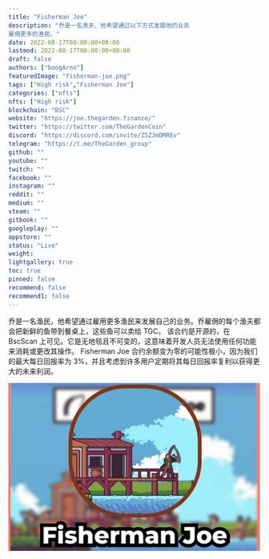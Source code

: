 ```yaml
---
title: "Fisherman Joe"
description: "乔是一名渔夫，他希望通过以下方式发展他的业务
雇佣更多的渔民。"
date: 2022-08-17T00:00:00+08:00
lastmod: 2022-08-17T00:00:00+08:00
draft: false
authors: ["boogArno"]
featuredImage: "fisherman-joe.png"
tags: ["High risk","Fisherman Joe"]
categories: ["nfts"]
nfts: ["High risk"]
blockchain: "BSC"
website: "https://joe.thegarden.finance/"
twitter: "https://twitter.com/TheGardenCoin"
discord: "https://discord.com/invite/Z5ZJmDMREv"
telegram: "https://t.me/TheGarden_group"
github: ""
youtube: ""
twitch: ""
facebook: ""
instagram: ""
reddit: ""
medium: ""
steam: ""
gitbook: ""
googleplay: ""
appstore: ""
status: "Live"
weight: 
lightgallery: true
toc: true
pinned: false
recommend: false
recommend1: false
---
```

乔是一名渔民，他希望通过雇用更多渔民来发展自己的业务。乔雇佣的每个渔夫都会把新鲜的鱼带到餐桌上，这些鱼可以卖给 TGC。
该合约是开源的，在 BscScan 上可见。它是无地毯且不可变的，这意味着开发人员无法使用任何功能来消耗或更改其操作。 Fisherman Joe 合约余额变为零的可能性极小，因为我们的最大每日回报率为 3%，并且考虑到许多用户定期将其每日回报率复利以获得更大的未来利润。

![fishermanjoe-dapp-high-risk-bsc-image1_d0a1584730716417f4175c2fcb2c3160](fishermanjoe-dapp-high-risk-bsc-image1_d0a1584730716417f4175c2fcb2c3160.png)
